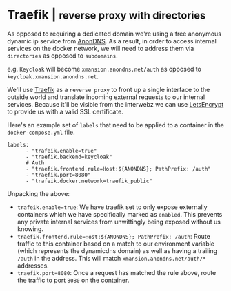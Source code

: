 # Traefik | <small>reverse proxy with directories</small>
As opposed to requiring a dedicated domain we're using a free anonymous dynamic ip service from [AnonDNS](http://anondns.net). As a result, in order to access internal services on the docker network, we will need to address them via `directories` as opposed to `subdomains`.

e.g. `Keycloak` will become `xmansion.anondns.net/auth` as opposed to `keycloak.xmansion.anondns.net`.

We'll use [Traefik](https://traefik.io) as a `reverse proxy` to front up a single interface to the outside world and translate incoming external requests to our internal services. Because it'll be visible from the interwebz we can use [LetsEncrypt](https://letsencrypt.org) to provide us with a valid SSL certificate.

Here's an example set of `labels` that need to be applied to a container in the `docker-compose.yml` file.

```
labels:
      - "trafeik.enable=true"
      - "traefik.backend=keycloak"
      # Auth
      - "traefik.frontend.rule=Host:${ANONDNS}; PathPrefix: /auth"
      - "traefik.port=8080"
      - "trafeik.docker.network=traefik_public"
```

Unpacking the above:

* `trafeik.enable=true`: We have traefik set to only expose externally containers which we have specifically marked as `enabled`. This prevents any private internal services from unwittingly being exposed without us knowing.
* `traefik.frontend.rule=Host:${ANONDNS}; PathPrefix: /auth`: Route traffic to this container based on a match to our environment variable (which represents the dynamicdns domain) as well as having a trailing `/auth` in the address. This will match `xmansion.anondns.net/auth/*` addresses.
* `traefik.port=8080`: Once a request has matched the rule above, route the traffic to port `8080` on the container.